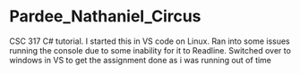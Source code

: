 # Pardee_Nathaniel_Circus
CSC 317 C# tutorial. I started this in VS code on Linux. Ran into some issues running the console due to some inability for it to Readline. Switched over to windows in VS to get the assignment done as i was running out of time
